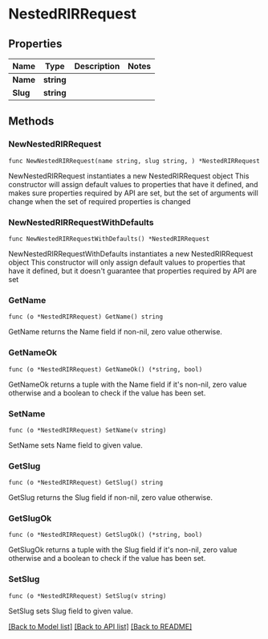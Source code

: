 # NestedRIRRequest

## Properties

Name | Type | Description | Notes
------------ | ------------- | ------------- | -------------
**Name** | **string** |  | 
**Slug** | **string** |  | 

## Methods

### NewNestedRIRRequest

`func NewNestedRIRRequest(name string, slug string, ) *NestedRIRRequest`

NewNestedRIRRequest instantiates a new NestedRIRRequest object
This constructor will assign default values to properties that have it defined,
and makes sure properties required by API are set, but the set of arguments
will change when the set of required properties is changed

### NewNestedRIRRequestWithDefaults

`func NewNestedRIRRequestWithDefaults() *NestedRIRRequest`

NewNestedRIRRequestWithDefaults instantiates a new NestedRIRRequest object
This constructor will only assign default values to properties that have it defined,
but it doesn't guarantee that properties required by API are set

### GetName

`func (o *NestedRIRRequest) GetName() string`

GetName returns the Name field if non-nil, zero value otherwise.

### GetNameOk

`func (o *NestedRIRRequest) GetNameOk() (*string, bool)`

GetNameOk returns a tuple with the Name field if it's non-nil, zero value otherwise
and a boolean to check if the value has been set.

### SetName

`func (o *NestedRIRRequest) SetName(v string)`

SetName sets Name field to given value.


### GetSlug

`func (o *NestedRIRRequest) GetSlug() string`

GetSlug returns the Slug field if non-nil, zero value otherwise.

### GetSlugOk

`func (o *NestedRIRRequest) GetSlugOk() (*string, bool)`

GetSlugOk returns a tuple with the Slug field if it's non-nil, zero value otherwise
and a boolean to check if the value has been set.

### SetSlug

`func (o *NestedRIRRequest) SetSlug(v string)`

SetSlug sets Slug field to given value.



[[Back to Model list]](../README.md#documentation-for-models) [[Back to API list]](../README.md#documentation-for-api-endpoints) [[Back to README]](../README.md)


